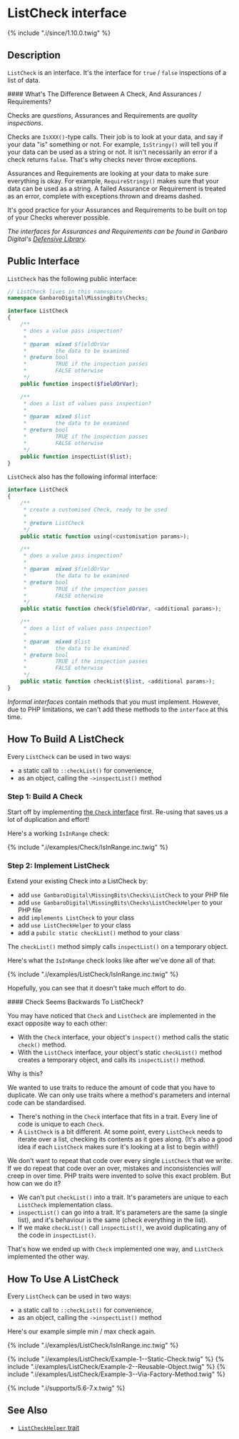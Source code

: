 # ListCheck interface

{% include ".i/since/1.10.0.twig" %}

## Description

`ListCheck` is an interface. It's the interface for `true` / `false` inspections of a list of data.

<div class="callout info" markdown="1">
#### What's The Difference Between A Check, And Assurances / Requirements?

Checks are _questions_, Assurances and Requirements are _quality inspections_.

Checks are `IsXXX()`-type calls. Their job is to look at your data, and say if your data "is" something or not. For example, `IsStringy()` will tell you if your data can be used as a string or not. It isn't necessarily an error if a check returns `false`. That's why checks never throw exceptions.

Assurances and Requirements are looking at your data to make sure everything is okay. For example, `RequireStringy()` makes sure that your data can be used as a string. A failed Assurance or Requirement is treated as an error, complete with exceptions thrown and dreams dashed.

It's good practice for your Assurances and Requirements to be built on top of your Checks wherever possible.

_The interfaces for Assurances and Requirements can be found in Ganbaro Digital's [Defensive Library](https://ganbarodigital.github.io/php-mv-defensive/)._
</div>

## Public Interface

`ListCheck` has the following public interface:

```php
// ListCheck lives in this namespace
namespace GanbaroDigital\MissingBits\Checks;

interface ListCheck
{
    /**
     * does a value pass inspection?
     *
     * @param  mixed $fieldOrVar
     *         the data to be examined
     * @return bool
     *         TRUE if the inspection passes
     *         FALSE otherwise
     */
    public function inspect($fieldOrVar);

    /**
     * does a list of values pass inspection?
     *
     * @param  mixed $list
     *         the data to be examined
     * @return bool
     *         TRUE if the inspection passes
     *         FALSE otherwise
     */
    public function inspectList($list);
}
```

`ListCheck` also has the following informal interface:

```php
interface ListCheck
{
    /**
     * create a customised Check, ready to be used
     *
     * @return ListCheck
     */
    public static function using(<customisation params>);

    /**
     * does a value pass inspection?
     *
     * @param  mixed $fieldOrVar
     *         the data to be examined
     * @return bool
     *         TRUE if the inspection passes
     *         FALSE otherwise
     */
    public static function check($fieldOrVar, <additional params>);

    /**
     * does a list of values pass inspection?
     *
     * @param  mixed $list
     *         the data to be examined
     * @return bool
     *         TRUE if the inspection passes
     *         FALSE otherwise
     */
    public static function checkList($list, <additional params>);
}
```

_Informal interfaces_ contain methods that you must implement. However, due to PHP limitations, we can't add these methods to the `interface` at this time.

## How To Build A ListCheck

Every `ListCheck` can be used in two ways:

* a static call to `::checkList()` for convenience,
* as an object, calling the `->inspectList()` method

### Step 1: Build A Check

Start off by implementing [the `Check` interface](Check.class.html) first. Re-using that saves us a lot of duplication and effort!

Here's a working `IsInRange` check:

{% include ".i/examples/Check/IsInRange.inc.twig" %}

### Step 2: Implement ListCheck

Extend your existing Check into a ListCheck by:

* add `use GanbaroDigital\MissingBits\Checks\ListCheck` to your PHP file
* add `use GanbaroDigital\MissingBits\Checks\ListCheckHelper` to your PHP file
* add `implements ListCheck` to your class
* add `use ListCheckHelper` to your class
* add a `pubilc static checkList()` method to your class

The `checkList()` method simply calls `inspectList()` on a temporary object.

Here's what the `IsInRange` check looks like after we've done all of that:

{% include ".i/examples/ListCheck/IsInRange.inc.twig" %}

Hopefully, you can see that it doesn't take much effort to do.

<div class="callout info" markdown="1">
#### Check Seems Backwards To ListCheck?

You may have noticed that `Check` and `ListCheck` are implemented in the exact opposite way to each other:

* With the `Check` interface, your object's `inspect()` method calls the static `check()` method.
* With the `ListCheck` interface, your object's static `checkList()` method creates a temporary object, and calls its `inspectList()` method.

Why is this?

We wanted to use traits to reduce the amount of code that you have to duplicate. We can only use traits where a method's parameters and internal code can be standardised.

* There's nothing in the `Check` interface that fits in a trait. Every line of code is unique to each `Check`.
* A `ListCheck` is a bit different. At some point, every `ListCheck` needs to iterate over a list, checking its contents as it goes along. (It's also a good idea if each `ListCheck` makes sure it's looking at a list to begin with!)

We don't want to repeat that code over every single `ListCheck` that we write. If we do repeat that code over an over, mistakes and inconsistencies *will* creep in over time. PHP traits were invented to solve this exact problem. But how can we do it?

* We can't put `checkList()` into a trait. It's parameters are unique to each `ListCheck` implementation class.
* `inspectList()` can go into a trait. It's parameters are the same (a single list), and it's behaviour is the same (check everything in the list).
* If we make `checkList()` call `inspectList()`, we avoid duplicating any of the code in `inspectList()`.

That's how we ended up with `Check` implemented one way, and `ListCheck` implemented the other way.
</div>

## How To Use A ListCheck

Every `ListCheck` can be used in two ways:

* a static call to `::checkList()` for convenience,
* as an object, calling the `->inspectList()` method

Here's our example simple min / max check again.

{% include ".i/examples/ListCheck/IsInRange.inc.twig" %}

{% include ".i/examples/ListCheck/Example-1--Static-Check.twig" %}
{% include ".i/examples/ListCheck/Example-2--Reusable-Object.twig" %}
{% include ".i/examples/ListCheck/Example-3--Via-Factory-Method.twig" %}

{% include ".i/supports/5.6-7.x.twig" %}

## See Also

* [`ListCheckHelper` trait](ListCheckHelper.trait.html)